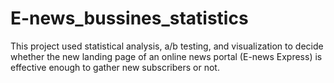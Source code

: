 # E-news_bussines_statistics
This project used statistical analysis, a/b testing, and visualization to decide whether the new landing page of an online news portal (E-news Express) is effective enough to gather new subscribers or not. 
